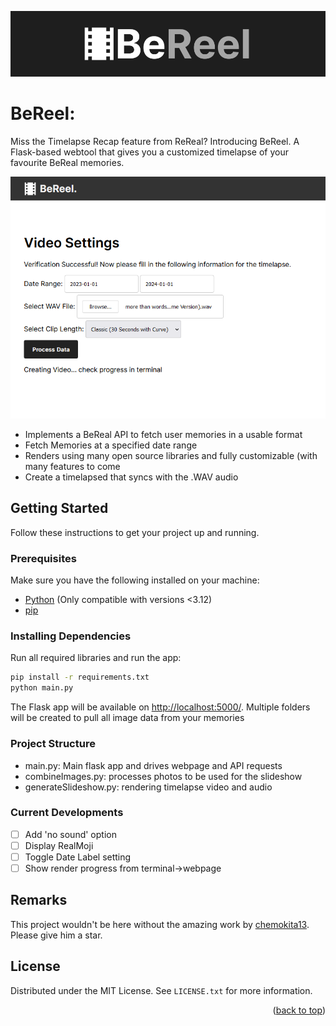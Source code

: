 <a name="readme-top"></a>

![Welcome Screen](https://github.com/theOneAndOnlyOne/BeReel/blob/main/static/images/BeReal_Header.png)

# BeReel:

Miss the Timelapse Recap feature from ReReal? Introducing BeReel. A Flask-based webtool that gives you a customized timelapse of your favourite BeReal memories. 

![Video Settings](https://github.com/theOneAndOnlyOne/BeReel/blob/main/static/images/BeReel_Video_Settings.png)


* Implements a BeReal API to fetch user memories in a usable format
* Fetch Memories at a specified date range
* Renders using many open source libraries and fully customizable (with many features to come
* Create a timelapsed that syncs with the .WAV audio

## Getting Started

Follow these instructions to get your project up and running.

### Prerequisites

Make sure you have the following installed on your machine:

- [Python](https://www.python.org/downloads/) (Only compatible with versions <3.12)
- [pip](https://pip.pypa.io/en/stable/installation/)

### Installing Dependencies

Run all required libraries and run the app:
```bash
pip install -r requirements.txt
python main.py
```
The Flask app will be available on [http://localhost:5000/](http://localhost:5000/). Multiple folders will be created to pull all image data from your memories

### Project Structure

- main.py: Main flask app and drives webpage and API requests
- combineImages.py: processes photos to be used for the slideshow
- generateSlideshow.py: rendering timelapse video and audio

### Current Developments

- [ ] Add 'no sound' option
- [ ] Display RealMoji
- [ ] Toggle Date Label setting
- [ ] Show render progress from terminal->webpage

## Remarks

This project wouldn't be here without the amazing work by [chemokita13](https://github.com/chemokita13/beReal-api). Please give him a star.

## License

Distributed under the MIT License. See `LICENSE.txt` for more information.

<p align="right">(<a href="#readme-top">back to top</a>)</p>
